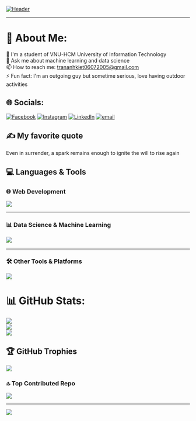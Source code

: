 [![Header](https://capsule-render.vercel.app/api?type=waving&color=0:4D5DFB,100:1CB5E0&height=200&section=header&text=Hello%20World!%20I'm%20Tran%20Anh%20Kiet&fontSize=30&fontColor=ffffff)
](https://capsule-render.vercel.app/api?type=waving&height=200&color=gradient&text=Kiet%20Tran%20Anh&reversal=false&section=header&textBg=false&animation=blink&fontAlignY=45)

-----------------------------------------------------------------
# 💫 About Me:
🔭 I'm a student of VNU-HCM University of Information Technology <br>💬 Ask me about machine learning and data science<br>📫 How to reach me: trananhkiet06072005@gmail.com<br>⚡ Fun fact: I'm an outgoing guy but sometime serious, love having outdoor activities 


## 🌐 Socials:
[![Facebook](https://img.shields.io/badge/Facebook-%231877F2.svg?logo=Facebook&logoColor=white)](https://facebook.com/https://www.facebook.com/tran.kiet.215694/) [![Instagram](https://img.shields.io/badge/Instagram-%23E4405F.svg?logo=Instagram&logoColor=white)](https://instagram.com/https://www.instagram.com/azure_2005/) [![LinkedIn](https://img.shields.io/badge/LinkedIn-%230077B5.svg?logo=linkedin&logoColor=white)](https://linkedin.com/in/https://www.linkedin.com/in/ki%E1%BB%87t-tr%E1%BA%A7n-anh-93970a274/) [![email](https://img.shields.io/badge/Email-D14836?logo=gmail&logoColor=white)](mailto:trananhkiet06072005@gmail.com) 

## ✍️ My favorite quote
<p>Even in surrender, a spark remains enough to ignite the will to rise again</p>

## 💻 Languages & Tools

### 🌐 Web Development
<p align="left">
  <img src="https://skillicons.dev/icons?i=html,css,js,flask,postgres,mysql,sqlite,figma,github,docker" />
</p>

---

### 📊 Data Science & Machine Learning
<p align="left">
  <img src="https://skillicons.dev/icons?i=python,tensorflow,pytorch,sklearn" />
  <img>
  
</p>

---

### 🛠️ Other Tools & Platforms
<p align="left">
  <img src="https://skillicons.dev/icons?i=anaconda,vscode,git" />
</p>


# 📊 GitHub Stats:
![](https://github-readme-stats.vercel.app/api?username=Azure06072005&theme=tokyonight&hide_border=false&include_all_commits=true&count_private=true)<br/>
![](https://nirzak-streak-stats.vercel.app/?user=Azure06072005&theme=tokyonight&hide_border=false)<br/>
![](https://github-readme-stats.vercel.app/api/top-langs/?username=Azure06072005&theme=tokyonight&hide_border=false&include_all_commits=true&count_private=true&layout=compact)

## 🏆 GitHub Trophies
![](https://github-profile-trophy.vercel.app/?username=Azure06072005&theme=onedark&no-frame=false&no-bg=false&margin-w=4)

### 🔝 Top Contributed Repo
![](https://github-contributor-stats.vercel.app/api?username=Azure06072005&limit=5&theme=onedark&combine_all_yearly_contributions=true)

---
[![](https://visitcount.itsvg.in/api?id=Azure06072005&icon=3&color=3)](https://visitcount.itsvg.in)


<!-- Proudly created with GPRM ( https://gprm.itsvg.in ) -->
